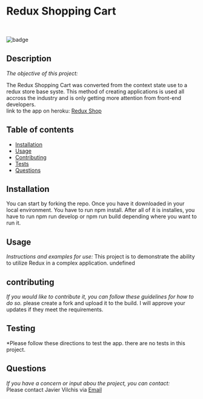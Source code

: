 # Redux Shopping Cart

<br>

![badge](https://img.shields.io/badge/license-Academic,Open-brightgreen)<br />

## Description

_The objective of this project:_

The Redux Shopping Cart was converted from the context state use to a redux store base syste. This method of creating applications is used all accross the industry and is only getting more attention from front-end developers. 
<br>
link to the app on heroku: [Redux Shop](https://jvshopredux.herokuapp.com/)

## Table of contents

- [Installation](#installation)
- [Usage](#usage)
- [Contributing](#contributing)
- [Tests](#testing)
- [Questions](#questions)

## Installation

You can start by forking the repo. Once you have it downloaded in your local environment. You have to run npm install. After all of it is installes, you have to run npm run develop or npm run build depending where you want to run it.

## Usage

_Instructions and examples for use:_
This project is to demonstrate the ability to utilize Redux in a complex application.
undefined

## contributing

_If you would like to contribute it, you can follow these guidelines for how to do so._
please create a fork and upload it to the build. I will approve your updates if they meet the requirements.

## Testing

\*Please follow these directions to test the app.
there are no tests in this project.

## Questions

_If you have a concern or input abou the project, you can contact:_
<br>
Please contact Javier Vilchis via [Email](javivilchis@gmail.com)
